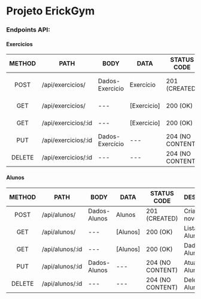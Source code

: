 # Projeto ErickGym


### Endpoints API:

#### Exercicios

|  METHOD  |        PATH         | BODY            | DATA        | STATUS CODE      | DESCRIÇÃO              |
| :------: |  ------------------ | --------------- | ----------- | ---------------- | ---------------------- |
| POST     | /api/exercicios/    | Dados-Exercicio | Exercício   | 201 (CREATED)    | Criar-novo-Exerícios   |
| GET      | /api/exercicios/    | ---             | [Exercicio] | 200 (OK)         | Lista-Exercícios       |
| GET      | /api/exercicios/:id | ---             | [Exercicio] | 200 (OK)         | Lista-Exercício        |
| PUT      | /api/exercicios/:id | Dados-Exercício | ---         | 204 (NO CONTENT) | Atualizar-Exercício    |
| DELETE   | /api/exercicios/:id | ---             | ---         | 204 (NO CONTENT) | Deletar-Exercício      |


#### Alunos
|  METHOD  |        PATH         | BODY            | DATA        | STATUS CODE      | DESCRIÇÃO              |
| :------: |  ------------------ | --------------- | ----------- | ---------------- | ---------------------- |
| POST     | /api/alunos/        | Dados-Alunos    | Alunos      | 201 (CREATED)    | Criar-novo-Aluno       |
| GET      | /api/alunos/        | ---             | [Alunos]    | 200 (OK)         | Lista-Alunos           |
| GET      | /api/alunos/:id     | ---             | [Alunos]    | 200 (OK)         | Dados-Aluno            |
| PUT      | /api/alunos/:id     | Dados-Alunos    | ---         | 204 (NO CONTENT) | Atualizar-Aluno        |
| DELETE   | /api/alunos/:id     | ---             | ---         | 204 (NO CONTENT) | Deletar-Aluno          |
